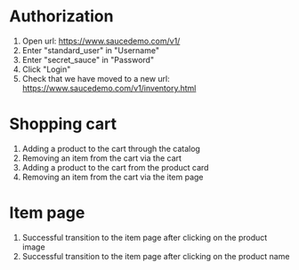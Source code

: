 # Authorization

1. Open url: <https://www.saucedemo.com/v1/>
2. Enter "standard_user" in "Username"
3. Enter "secret_sauce" in "Password"
4. Click "Login"
5. Check that we have moved to a new url: <https://www.saucedemo.com/v1/inventory.html>

# Shopping cart

1. Adding a product to the cart through the catalog
2. Removing an item from the cart via the cart
3. Adding a product to the cart from the product card
4. Removing an item from the cart via the item page

# Item page

1. Successful transition to the item page after clicking on the product image
2. Successful transition to the item page after clicking on the product name



